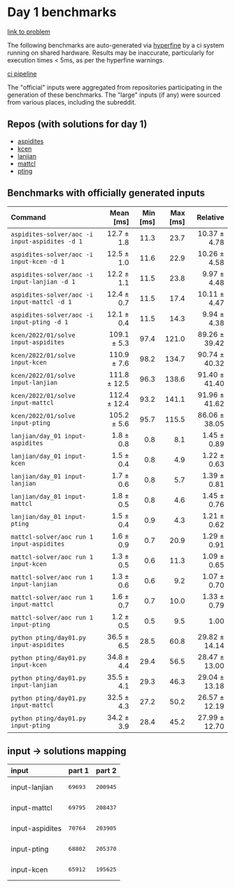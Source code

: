 # Day 1 benchmarks

[link to problem](http://adventofcode.com/2022/day/1)

The following benchmarks are auto-generated via [hyperfine](https://github.com/sharkdp/hyperfine) by a ci system running on shared hardware. Results may be inaccurate, particularly for execution times < 5ms, as per the hyperfine warnings.

[ci pipeline](http://ci.papercode.net:8080/teams/aoc2022/pipelines/aoc-compare-2022)

The "official" inputs were aggregated from repositories participating in the generation of these benchmarks. The "large" inputs (if any) were sourced from various places, including the subreddit.

## Repos (with solutions for day 1)


- [aspidites](https://github.com/aspidites/aoc2022)
- [kcen](https://github.com/kcen/AdventOfCode)
- [lanjian](https://github.com/LanJian/aoc-2022)
- [mattcl](https://github.com/mattcl/aoc2022)
- [pting](https://github.com/pting/aoc2022)

## Benchmarks with officially generated inputs
| Command | Mean [ms] | Min [ms] | Max [ms] | Relative |
|:---|---:|---:|---:|---:|
| `aspidites-solver/aoc -i input-aspidites -d 1` | 12.7 ± 1.8 | 11.3 | 23.7 | 10.37 ± 4.78 |
| `aspidites-solver/aoc -i input-kcen -d 1` | 12.5 ± 1.0 | 11.6 | 22.9 | 10.26 ± 4.58 |
| `aspidites-solver/aoc -i input-lanjian -d 1` | 12.2 ± 1.1 | 11.5 | 23.8 | 9.97 ± 4.48 |
| `aspidites-solver/aoc -i input-mattcl -d 1` | 12.4 ± 0.7 | 11.5 | 17.4 | 10.11 ± 4.47 |
| `aspidites-solver/aoc -i input-pting -d 1` | 12.1 ± 0.4 | 11.5 | 14.3 | 9.94 ± 4.38 |
| `kcen/2022/01/solve input-aspidites` | 109.1 ± 5.3 | 97.4 | 121.0 | 89.26 ± 39.42 |
| `kcen/2022/01/solve input-kcen` | 110.9 ± 7.6 | 98.2 | 134.7 | 90.74 ± 40.32 |
| `kcen/2022/01/solve input-lanjian` | 111.8 ± 12.5 | 96.3 | 138.6 | 91.40 ± 41.40 |
| `kcen/2022/01/solve input-mattcl` | 112.4 ± 12.4 | 93.2 | 141.1 | 91.96 ± 41.62 |
| `kcen/2022/01/solve input-pting` | 105.2 ± 5.6 | 95.7 | 115.5 | 86.06 ± 38.05 |
| `lanjian/day_01 input-aspidites` | 1.8 ± 0.8 | 0.8 | 8.1 | 1.45 ± 0.89 |
| `lanjian/day_01 input-kcen` | 1.5 ± 0.4 | 0.8 | 4.9 | 1.22 ± 0.63 |
| `lanjian/day_01 input-lanjian` | 1.7 ± 0.6 | 0.8 | 5.7 | 1.39 ± 0.81 |
| `lanjian/day_01 input-mattcl` | 1.8 ± 0.5 | 0.8 | 4.6 | 1.45 ± 0.76 |
| `lanjian/day_01 input-pting` | 1.5 ± 0.4 | 0.9 | 4.3 | 1.21 ± 0.62 |
| `mattcl-solver/aoc run 1 input-aspidites` | 1.6 ± 0.9 | 0.7 | 20.9 | 1.29 ± 0.91 |
| `mattcl-solver/aoc run 1 input-kcen` | 1.3 ± 0.5 | 0.6 | 11.3 | 1.09 ± 0.65 |
| `mattcl-solver/aoc run 1 input-lanjian` | 1.3 ± 0.6 | 0.6 | 9.2 | 1.07 ± 0.70 |
| `mattcl-solver/aoc run 1 input-mattcl` | 1.6 ± 0.7 | 0.7 | 10.0 | 1.33 ± 0.79 |
| `mattcl-solver/aoc run 1 input-pting` | 1.2 ± 0.5 | 0.5 | 9.5 | 1.00 |
| `python pting/day01.py input-aspidites` | 36.5 ± 6.5 | 28.5 | 60.8 | 29.82 ± 14.14 |
| `python pting/day01.py input-kcen` | 34.8 ± 4.4 | 29.4 | 56.5 | 28.47 ± 13.00 |
| `python pting/day01.py input-lanjian` | 35.5 ± 4.1 | 29.3 | 46.3 | 29.04 ± 13.18 |
| `python pting/day01.py input-mattcl` | 32.5 ± 4.3 | 27.2 | 50.2 | 26.57 ± 12.19 |
| `python pting/day01.py input-pting` | 34.2 ± 3.9 | 28.4 | 45.2 | 27.99 ± 12.70 |

## input -> solutions mapping
|input|part 1|part 2|
|:---|:---|:---|
|input-lanjian|<pre>69693</pre>|<pre>200945</pre>|
|input-mattcl|<pre>69795</pre>|<pre>208437</pre>|
|input-aspidites|<pre>70764</pre>|<pre>203905</pre>|
|input-pting|<pre>68802</pre>|<pre>205370</pre>|
|input-kcen|<pre>65912</pre>|<pre>195625</pre>|
